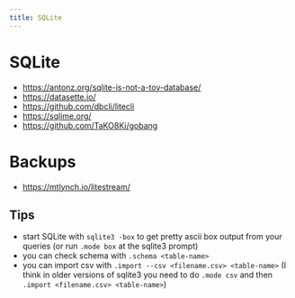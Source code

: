 ```yaml
---
title: SQLite
---
```


# SQLite

- https://antonz.org/sqlite-is-not-a-toy-database/
- https://datasette.io/
- https://github.com/dbcli/litecli
- https://sqlime.org/
- https://github.com/TaKO8Ki/gobang

# Backups

- https://mtlynch.io/litestream/

## Tips

- start SQLite with `sqlite3 -box` to get pretty ascii box output from your
  queries (or run `.mode box` at the sqlite3 prompt)
- you can check schema with `.schema <table-name>`
- you can import csv with `.import --csv <filename.csv> <table-name>` (I think in older
  versions of sqlite3 you need to do `.mode csv` and then `.import
  <filename.csv> <table-name>`)
